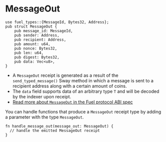 # MessageOut

```rust,ignore
use fuel_types::{MessageId, Bytes32, Address};
pub struct MessageOut {
    pub message_id: MessageId,
    pub sender: Address,
    pub recipient: Address,
    pub amount: u64,
    pub nonce: Bytes32,
    pub len: u64,
    pub digest: Bytes32,
    pub data: Vec<u8>,
}
```

- A `MessageOut` receipt is generated as a result of the `send_typed_message()` Sway method in which a message is sent to a recipient address along with a certain amount of coins.
- The `data` field supports data of an arbitrary type `T` and will be decoded by the indexer upon receipt.
- [Read more about `MessageOut` in the Fuel protocol ABI spec](https://specs.fuel.network/master/abi/receipts.html#messageout-receipt)

You can handle functions that produce a `MessageOut` receipt type by adding a parameter with the type `MessageOut`.

```rust, ignore
fn handle_message_out(message_out: MessageOut) {
  // handle the emitted MessageOut receipt
}
```

